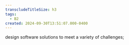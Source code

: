 ```yaml
---
transcludeTitleSize: h3
tags:
  - B2
created: 2024-09-30T13:51:07.000-0400
---
```

design software solutions to meet a variety of challenges;